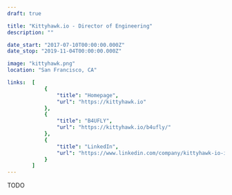 ```yaml
---
draft: true

title: "Kittyhawk.io - Director of Engineering"
description: ""

date_start: "2017-07-10T00:00:00.000Z"
date_stop: "2019-11-04T00:00:00.000Z"

image: "kittyhawk.png"
location: "San Francisco, CA"

links:  [
            {
                "title": "Homepage",
                "url": "https://kittyhawk.io"
            },
            {
                "title": "B4UFLY",
                "url": "https://kittyhawk.io/b4ufly/"
            },
            {
                "title": "LinkedIn",
                "url": "https://www.linkedin.com/company/kittyhawk-io-inc-/"
            }
        ]
---
```


TODO